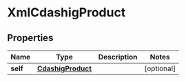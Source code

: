 

# XmlCdashigProduct


## Properties

Name | Type | Description | Notes
------------ | ------------- | ------------- | -------------
**self** | [**CdashigProduct**](CdashigProduct.md) |  |  [optional]



